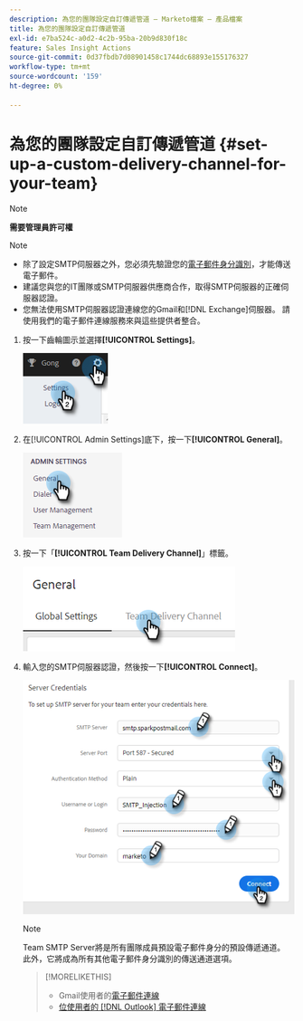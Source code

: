 ```yaml
---
description: 為您的團隊設定自訂傳遞管道 — Marketo檔案 — 產品檔案
title: 為您的團隊設定自訂傳遞管道
exl-id: e7ba524c-a0d2-4c2b-95ba-20b9d830f18c
feature: Sales Insight Actions
source-git-commit: 0d37fbdb7d08901458c1744dc68893e155176327
workflow-type: tm+mt
source-wordcount: '159'
ht-degree: 0%

---
```


# 為您的團隊設定自訂傳遞管道 {#set-up-a-custom-delivery-channel-for-your-team}

>[!NOTE]
>
>**需要管理員許可權**

>[!NOTE]
>
>* 除了設定SMTP伺服器之外，您必須先驗證您的[電子郵件身分識別](/help/marketo/product-docs/marketo-sales-insight/actions/getting-started/email-settings/verify-your-email.md)，才能傳送電子郵件。
>* 建議您與您的IT團隊或SMTP伺服器供應商合作，取得SMTP伺服器的正確伺服器認證。
>* 您無法使用SMTP伺服器認證連線您的Gmail和[!DNL Exchange]伺服器。 請使用我們的電子郵件連線服務來與這些提供者整合。

1. 按一下齒輪圖示並選擇&#x200B;**[!UICONTROL Settings]**。

   ![](assets/set-up-a-custom-delivery-channel-for-your-team-1.png)

1. 在[!UICONTROL Admin Settings]底下，按一下&#x200B;**[!UICONTROL General]**。

   ![](assets/set-up-a-custom-delivery-channel-for-your-team-2.png)

1. 按一下「**[!UICONTROL Team Delivery Channel]**」標籤。

   ![](assets/set-up-a-custom-delivery-channel-for-your-team-3.png)

1. 輸入您的SMTP伺服器認證，然後按一下&#x200B;**[!UICONTROL Connect]**。

   ![](assets/set-up-a-custom-delivery-channel-for-your-team-4.png)

   >[!NOTE]
   >
   >Team SMTP Server將是所有團隊成員預設電子郵件身分的預設傳遞通道。 此外，它將成為所有其他電子郵件身分識別的傳送通道選項。

   >[!MORELIKETHIS]
   >
   >* Gmail使用者的[電子郵件連線](/help/marketo/product-docs/marketo-sales-connect/email-plugins/gmail/email-connection-for-gmail-users.md)
   >* [位使用者的 [!DNL Outlook] 電子郵件連線](/help/marketo/product-docs/marketo-sales-connect/email-plugins/msc-for-outlook/email-connection-for-outlook-users.md)
